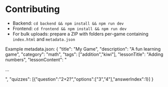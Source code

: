 # Contributing

- Backend: `cd backend && npm install && npm run dev`
- Frontend: `cd frontend && npm install && npm run dev`
- For bulk uploads: prepare a ZIP with folders per-game containing `index.html` and `metadata.json`

Example metadata.json:
{
  "title": "My Game",
  "description": "A fun learning game",
  "category": "math",
  "tags": ["addition","kiwi"],
  "lessonTitle": "Adding numbers",
  "lessonContent": "<p>...</p>",
  "quizzes": [{"question":"2+2?","options":["3","4"],"answerIndex":1}]
}
